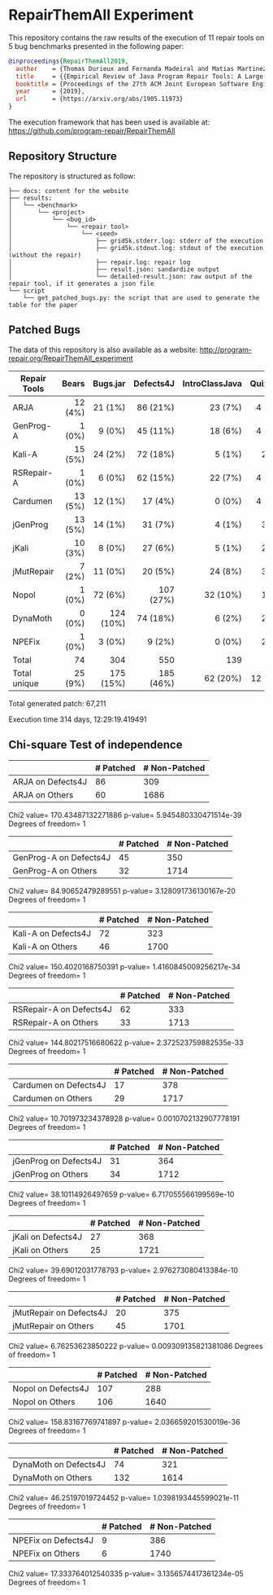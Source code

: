 # RepairThemAll Experiment

This repository contains the raw results of the execution of 11 repair tools on 5 bug benchmarks presented in the following paper:

```bibtex
@inproceedings{RepairThemAll2019,
  author    = {Thomas Durieux and Fernanda Madeiral and Matias Martinez and Rui Abreu},
  title     = {{Empirical Review of Java Program Repair Tools: A Large-Scale Experiment on 2,141 Bugs and 23,551 Repair Attempts}},
  booktitle = {Proceedings of the 27th ACM Joint European Software Engineering Conference and Symposium on the Foundations of Software Engineering (ESEC/FSE '19)},
  year      = {2019},
  url       = {https://arxiv.org/abs/1905.11973}
}
```

The execution framework that has been used is available at: https://github.com/program-repair/RepairThemAll

## Repository Structure

The repository is structured as follow:

```
├── docs: content for the website
├── results: 
│   └── <benchmark>
│       └── <project>
│           └── <bug_id>
│               └── <repair tool>
│                   └── <seed>
│                       ├── grid5k.stderr.log: stderr of the execution
│                       ├── grid5k.stdout.log: stdout of the execution (without the repair)
│                       ├── repair.log: repair log
│                       ├── result.json: sandardize output 
│                       └── detailed-result.json: raw output of the repair tool, if it generates a json file
└── script
    └── get_patched_bugs.py: the script that are used to generate the table for the paper
```


## Patched Bugs

The data of this repository is also available as a website: http://program-repair.org/RepairThemAll_experiment

| Repair Tools | Bears   | Bugs.jar  | Defects4J | IntroClassJava | QuixBugs | Total    |
| ------------ | -------:| ---------:| ---------:| --------------:| --------:| --------:|
| ARJA         | 12 (4%) | 21 (1%)   | 86 (21%)  | 23 (7%)        | 4 (10%)  | 146 (6%) |
| GenProg-A    | 1 (0%)  | 9 (0%)    | 45 (11%)  | 18 (6%)        | 4 (10%)  | 77 (3%)  |
| Kali-A       | 15 (5%) | 24 (2%)   | 72 (18%)  | 5 (1%)         | 2 (5%)   | 118 (5%) |
| RSRepair-A   | 1 (0%)  | 6 (0%)    | 62 (15%)  | 22 (7%)        | 4 (10%)  | 95 (4%)  |
| Cardumen     | 13 (5%) | 12 (1%)   | 17 (4%)   | 0 (0%)         | 4 (10%)  | 46 (2%)  |
| jGenProg     | 13 (5%) | 14 (1%)   | 31 (7%)   | 4 (1%)         | 3 (7%)   | 65 (3%)  |
| jKali        | 10 (3%) | 8 (0%)    | 27 (6%)   | 5 (1%)         | 2 (5%)   | 52 (2%)  |
| jMutRepair   | 7 (2%)  | 11 (0%)   | 20 (5%)   | 24 (8%)        | 3 (7%)   | 65 (3%)  |
| Nopol        | 1 (0%)  | 72 (6%)   | 107 (27%) | 32 (10%)       | 1 (2%)   | 213 (9%) |
| DynaMoth     | 0 (0%)  | 124 (10%) | 74 (18%)  | 6 (2%)         | 2 (5%)   | 206 (9%) |
| NPEFix       | 1 (0%)  | 3 (0%)    | 9 (2%)    | 0 (0%)         | 2 (5%)   | 15 (0%)  |
| Total        | 74      | 304       | 550       | 139            | 31       | 1,098    |
| Total unique | 25 (9%) | 175 (15%) | 185 (46%) | 62 (20%)       | 12 (30%) | 459 (21%)|

Total generated patch: 67,211

Execution time 314 days, 12:29:19.419491 

## Chi-square Test of independence

|                | # Patched | # Non-Patched |
| -------------- | --------- | ------------- |
| ARJA on Defects4J  | 86 | 309 |
| ARJA on Others  | 60 | 1686 |

Chi2 value= 170.43487132271886 p-value= 5.945480330471514e-39 Degrees of freedom= 1

|                | # Patched | # Non-Patched |
| -------------- | --------- | ------------- |
| GenProg-A on Defects4J  | 45 | 350 |
| GenProg-A on Others  | 32 | 1714 |

Chi2 value= 84.90652479289551 p-value= 3.128091736130167e-20 Degrees of freedom= 1

|                | # Patched | # Non-Patched |
| -------------- | --------- | ------------- |
| Kali-A on Defects4J  | 72 | 323 |
| Kali-A on Others  | 46 | 1700 |

Chi2 value= 150.4020168750391 p-value= 1.4160845009256217e-34 Degrees of freedom= 1

|                | # Patched | # Non-Patched |
| -------------- | --------- | ------------- |
| RSRepair-A on Defects4J  | 62 | 333 |
| RSRepair-A on Others  | 33 | 1713 |

Chi2 value= 144.80217516680622 p-value= 2.372523759882535e-33 Degrees of freedom= 1

|                | # Patched | # Non-Patched |
| -------------- | --------- | ------------- |
| Cardumen on Defects4J  | 17 | 378 |
| Cardumen on Others  | 29 | 1717 |

Chi2 value= 10.701973234378928 p-value= 0.0010702132907778191 Degrees of freedom= 1

|                | # Patched | # Non-Patched |
| -------------- | --------- | ------------- |
| jGenProg on Defects4J  | 31 | 364 |
| jGenProg on Others  | 34 | 1712 |

Chi2 value= 38.10114926497659 p-value= 6.717055566199569e-10 Degrees of freedom= 1

|                | # Patched | # Non-Patched |
| -------------- | --------- | ------------- |
| jKali on Defects4J  | 27 | 368 |
| jKali on Others  | 25 | 1721 |

Chi2 value= 39.69012031778793 p-value= 2.976273080413384e-10 Degrees of freedom= 1

|                | # Patched | # Non-Patched |
| -------------- | --------- | ------------- |
| jMutRepair on Defects4J  | 20 | 375 |
| jMutRepair on Others  | 45 | 1701 |

Chi2 value= 6.76253623850222 p-value= 0.009309135821381086 Degrees of freedom= 1

|                | # Patched | # Non-Patched |
| -------------- | --------- | ------------- |
| Nopol on Defects4J  | 107 | 288 |
| Nopol on Others  | 106 | 1640 |

Chi2 value= 158.83167769741897 p-value= 2.036659201530019e-36 Degrees of freedom= 1

|                | # Patched | # Non-Patched |
| -------------- | --------- | ------------- |
| DynaMoth on Defects4J  | 74 | 321 |
| DynaMoth on Others  | 132 | 1614 |

Chi2 value= 46.25197019724452 p-value= 1.0398193445599021e-11 Degrees of freedom= 1

|                | # Patched | # Non-Patched |
| -------------- | --------- | ------------- |
| NPEFix on Defects4J  | 9 | 386 |
| NPEFix on Others  | 6 | 1740 |

Chi2 value= 17.333764012540335 p-value= 3.1356574417361234e-05 Degrees of freedom= 1

